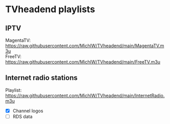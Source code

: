# TVheadend playlists

## IPTV
MagentaTV: https://raw.githubusercontent.com/MichlW/TVheadend/main/MagentaTV.m3u  
FreeTV: https://raw.githubusercontent.com/MichlW/TVheadend/main/FreeTV.m3u

## Internet radio stations
Playlist: https://raw.githubusercontent.com/MichlW/TVheadend/main/InternetRadio.m3u

- [x] Channel logos
- [ ] RDS data
